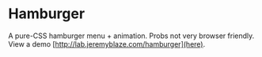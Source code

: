 # Hamburger
A pure-CSS hamburger menu + animation. Probs not very browser friendly. View a demo [http://lab.jeremyblaze.com/hamburger](here).
